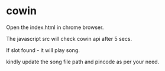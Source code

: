 # cowin
Open the index.html in chrome browser.

The javascript src will check cowin api after 5 secs.

If slot found - it will play song.

kindly update the song file path and pincode as per your need.
